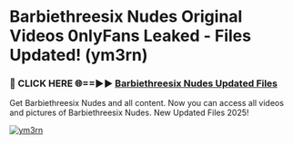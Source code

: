 # Barbiethreesix Nudes Original Videos 0nlyFans Leaked - Files Updated! (ym3rn)

<h3>🔴 CLICK HERE 🌐==►► <a href="https://tinyurl.com/5h6xmrr3" rel="nofollow">Barbiethreesix Nudes Updated Files</a></h3>

Get Barbiethreesix Nudes and all content. Now you can access all videos and pictures of Barbiethreesix Nudes. New Updated Files 2025!

[![ym3rn](https://i.imgur.com/KVD873Z.gif)](https://tinyurl.com/5h6xmrr3)

